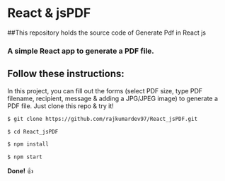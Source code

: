 # **React & jsPDF**

##This repository holds the source code of Generate Pdf in React js

### A simple React app to generate a PDF file.

## Follow these instructions:

In this project, you can fill out the forms (select PDF size, type PDF filename, recipient, message & adding a JPG/JPEG image) to generate a PDF file. Just clone this repo & try it!

```bash
$ git clone https://github.com/rajkumardev97/React_jsPDF.git

$ cd React_jsPDF

$ npm install

$ npm start
```

**Done!** :thumbsup:
